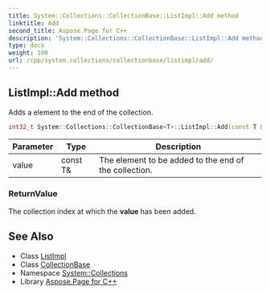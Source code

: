 ```yaml
---
title: System::Collections::CollectionBase::ListImpl::Add method
linktitle: Add
second_title: Aspose.Page for C++
description: 'System::Collections::CollectionBase::ListImpl::Add method. Adds a element to the end of the collection in C++.'
type: docs
weight: 100
url: /cpp/system.collections/collectionbase/listimpl/add/
---
```

## ListImpl::Add method


Adds a element to the end of the collection.

```cpp
int32_t System::Collections::CollectionBase<T>::ListImpl::Add(const T &value)
```


| Parameter | Type | Description |
| --- | --- | --- |
| value | const T\& | The element to be added to the end of the collection. |

### ReturnValue

The collection index at which the **value** has been added.

## See Also

* Class [ListImpl](../)
* Class [CollectionBase](../../)
* Namespace [System::Collections](../../../)
* Library [Aspose.Page for C++](../../../../)
